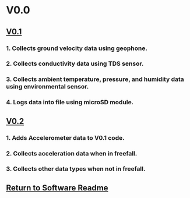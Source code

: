 # V0.0
## [V0.1](V0.1)
### 1. Collects ground velocity data using geophone.
### 2. Collects conductivity data using TDS sensor.
### 3. Collects ambient temperature, pressure, and humidity data using environmental sensor.
### 4. Logs data into file using microSD module.
    

## [V0.2](V0.2)
### 1. Adds Accelerometer data to V0.1 code.
### 2. Collects acceleration data when in freefall.
### 3. Collects other data types when not in freefall.


## [Return to Software Readme](https://github.com/ARTS-Laboratory/Solar-Charged-UAV-deployable-Penetrometer-System-for-Fault-Detection-of-Geological-Structures/tree/main/software_design#readme)
